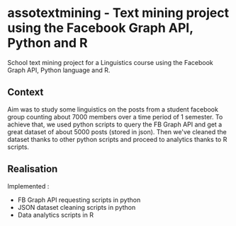 # assotextmining - Text mining project using the Facebook Graph API, Python and R


School text mining project for a Linguistics course using the Facebook Graph API, Python language and R.

## Context

Aim was to study some linguistics on the posts from a student facebook group counting about 7000 members over a time period of 1 semester. To achieve that, we used python scripts to query the FB Graph API and get a great dataset of about 5000 posts (stored in json). Then we've cleaned the dataset thanks to other python scripts and proceed to analytics thanks to R scripts.

## Realisation

Implemented :
* FB Graph API requesting scripts in python
* JSON dataset cleaning scripts in python
* Data analytics scripts in R

